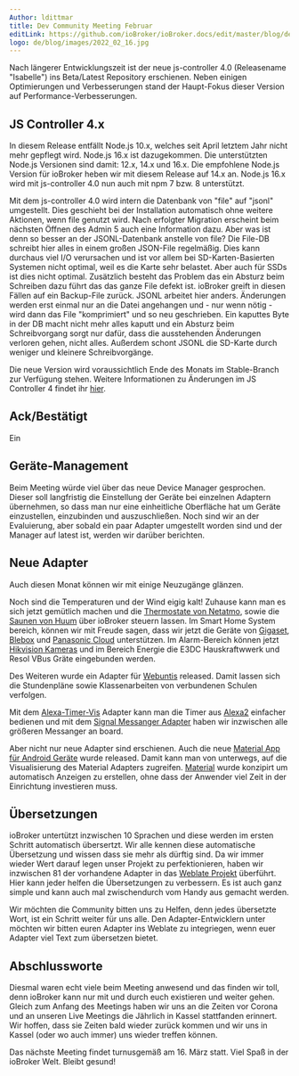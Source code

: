 ```yaml
---
Author: ldittmar
title: Dev Community Meeting Februar
editLink: https://github.com/ioBroker/ioBroker.docs/edit/master/blog/de/2022_02_16.md
logo: de/blog/images/2022_02_16.jpg
---
```

Nach längerer Entwicklungszeit ist der neue js-controller 4.0 (Releasename "Isabelle") ins Beta/Latest Repository erschienen. Neben einigen Optimierungen und Verbesserungen stand der Haupt-Fokus dieser Version auf Performance-Verbesserungen.

## JS Controller 4.x
In diesem Release entfällt Node.js 10.x, welches seit April letztem Jahr nicht mehr gepflegt wird. Node.js 16.x ist dazugekommen. Die unterstützten Node.js Versionen sind damit: 12.x, 14.x und 16.x. Die empfohlene Node.js Version für ioBroker heben wir mit diesem Release auf 14.x an. Node.js 16.x wird mit js-controller 4.0 nun auch mit npm 7 bzw. 8 unterstützt.

Mit dem js-controller 4.0 wird intern die Datenbank von "file" auf "jsonl" umgestellt. Dies geschieht bei der Installation automatisch ohne weitere Aktionen, wenn file genutzt wird. Nach erfolgter Migration erscheint beim nächsten Öffnen des Admin 5 auch eine Information dazu. Aber was ist denn so besser an der JSONL-Datenbank anstelle von file?
Die File-DB schreibt hier alles in einem großen JSON-File regelmäßig. Dies kann durchaus viel I/O verursachen und ist vor allem bei SD-Karten-Basierten Systemen nicht optimal, weil es die Karte sehr belastet. Aber auch für SSDs ist dies nicht optimal. Zusätzlich besteht das Problem das ein Absturz beim Schreiben dazu führt das das ganze File defekt ist. ioBroker greift in diesen Fällen auf ein Backup-File zurück.
JSONL arbeitet hier anders. Änderungen werden erst einmal nur an die Datei angehangen und - nur wenn nötig - wird dann das File "komprimiert" und so neu geschrieben. Ein kaputtes Byte in der DB macht nicht mehr alles kaputt und ein Absturz beim Schreibvorgang sorgt nur dafür, dass die ausstehenden Änderungen verloren gehen, nicht alles. Außerdem schont JSONL die SD-Karte durch weniger und kleinere Schreibvorgänge.

Die neue Version wird voraussichtlich Ende des Monats im Stable-Branch zur Verfügung stehen. Weitere Informationen zu Änderungen im JS Controller 4 findet ihr [hier](https://github.com/ioBroker/ioBroker.js-controller/blob/master/CHANGELOG.md).

## Ack/Bestätigt
Ein 

## Geräte-Management
Beim Meeting würde viel über das neue Device Manager gesprochen. Dieser soll langfristig die Einstellung der Geräte bei einzelnen Adaptern übernehmen, so dass man nur eine einheitliche Oberfläche hat um Geräte einzustellen, einzubinden und auszuschließen. Noch sind wir an der Evaluierung, aber sobald ein paar Adapter umgestellt worden sind und der Manager auf latest ist, werden wir darüber berichten.

## Neue Adapter
Auch diesen Monat können wir mit einige Neuzugänge glänzen. 

Noch sind die Temperaturen und der Wind eigig kalt! Zuhause kann man es sich jetzt gemütlich machen und die [Thermostate von Netatmo](https://github.com/Homemade-Disaster/ioBroker.netatmo-energy), sowie die [Saunen von Huum](https://github.com/Chris-1965/ioBroker.huum-sauna) über ioBroker steuern lassen. Im Smart Home System bereich, können wir mit Freude sagen, dass wir jetzt die Geräte von [Gigaset](https://github.com/matthsc/ioBroker.gigaset-elements), [Blebox](https://github.com/ka-vaNu/ioBroker.blebox) und [Panasonic Cloud](https://github.com/marc2016/ioBroker.panasonic-comfort-cloud) unterstützen. Im Alarm-Bereich können jetzt [Hikvision Kameras](https://github.com/raintonr/ioBroker.hikvision-alarmserver) und im Bereich Energie die E3DC Hauskraftwwerk und Resol VBus Gräte eingebunden werden.

Des Weiteren wurde ein Adapter für [Webuntis](https://github.com/Newan/ioBroker.webuntis) released. Damit lassen sich die Stundenpläne sowie Klassenarbeiten von verbundenen Schulen verfolgen.

Mit dem [Alexa-Timer-Vis](https://github.com/MiRo1310/ioBroker.alexa-timer-vis) Adapter kann man die Timer aus [Alexa2](https://github.com/Apollon77/ioBroker.alexa2) einfacher bedienen und mit dem [Signal Messanger Adapter](https://github.com/necotec/ioBroker.signal-cmb) haben wir inzwischen alle größeren Messanger an board.

Aber nicht nur neue Adapter sind erschienen. Auch die neue [Material App für Android Geräte](https://play.google.com/store/apps/details?id=com.iobrokermaterial&hl=de) wurde released. Damit kann man von unterwegs, auf die Visualisierung des Material Adapters zugreifen. [Material](https://github.com/ioBroker/ioBroker.material) wurde konzipirt um automatisch Anzeigen zu erstellen, ohne dass der Anwender viel Zeit in der Einrichtung investieren muss.

## Übersetzungen
ioBroker untertützt inzwischen 10 Sprachen und diese werden im ersten Schritt automatisch übersertzt. Wir alle kennen diese automatische Übersetzung und wissen dass sie mehr als dürftig sind. Da wir immer wieder Wert darauf legen unser Projekt zu perfektionieren, haben wir inzwischen 81 der vorhandene Adapter in das [Weblate Projekt](https://weblate.iobroker.net/accounts/login) überführt. Hier kann jeder helfen die Übersetzungen zu verbessern. Es ist auch ganz simple und kann auch mal zwischendurch vom Handy aus gemacht werden.

Wir möchten die Community bitten uns zu Helfen, denn jedes übersetzte Wort, ist ein Schritt weiter für uns alle. Den Adapter-Entwicklern unter möchten wir bitten euren Adapter ins Weblate zu integriegen, wenn euer Adapter viel Text zum übersetzen bietet.

## Abschlussworte
Diesmal waren echt viele beim Meeting anwesend und das finden wir toll, denn ioBroker kann nur mit und durch euch existieren und weiter gehen. Gleich zum Anfang des Meetings haben wir uns an die Zeiten vor Corona und an unseren Live Meetings die Jährlich in Kassel stattfanden erinnert. Wir hoffen, dass sie Zeiten bald wieder zurück kommen und wir uns in Kassel (oder wo auch immer) uns wieder treffen können.

Das nächste Meeting findet turnusgemäß am 16. März statt. Viel Spaß in der ioBroker Welt. Bleibt gesund!
